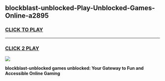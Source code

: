 
## blockblast-unblocked-Play-Unblocked-Games-Online-a2895
<h3>
<a href="https://premium76.site?title=blockblast-unblocked&ref=25A">CLICK TO PLAY</a></h3>
<hr>

<h3>
<a href="https://premium76.site?title=blockblast-unblocked&ref=25A">CLICK 2 PLAY</a>
  
</h3>

<a href="https://premium76.site?title=blockblast-unblocked&ref=25A"><img src="https://clearcache.store/games.png"></a>


**blockblast-unblocked games unblocked: Your Gateway to Fun and Accessible Online Gaming**
